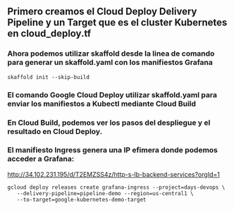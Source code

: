 ##   Primero creamos el Cloud Deploy Delivery Pipeline y un Target que es el cluster Kubernetes en cloud_deploy.tf

###   Ahora podemos utilizar skaffold desde la linea de comando para generar un skaffold.yaml con los manifiestos Grafana

    skaffold init --skip-build

###   El comando Google Cloud Deploy utilizar skaffold.yaml para enviar los manifiestos a Kubectl mediante Cloud Build

###   En Cloud Build, podemos ver los pasos del despliegue y el resultado en Cloud Deploy. 

###   El manifiesto Ingress genera una IP efimera donde podemos acceder a Grafana: 
http://34.102.231.195/d/T2EMZSS4z/http-s-lb-backend-services?orgId=1

    gcloud deploy releases create grafana-ingress --project=days-devops \
       --delivery-pipeline=pipeline-demo --region=us-central1 \
       --to-target=google-kubernetes-demo-target
